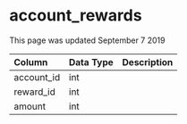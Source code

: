 # account\_rewards

This page was updated September 7 2019

| Column | Data Type | Description |
| :--- | :--- | :--- |
| account\_id | int |  |
| reward\_id | int |  |
| amount | int |  |

